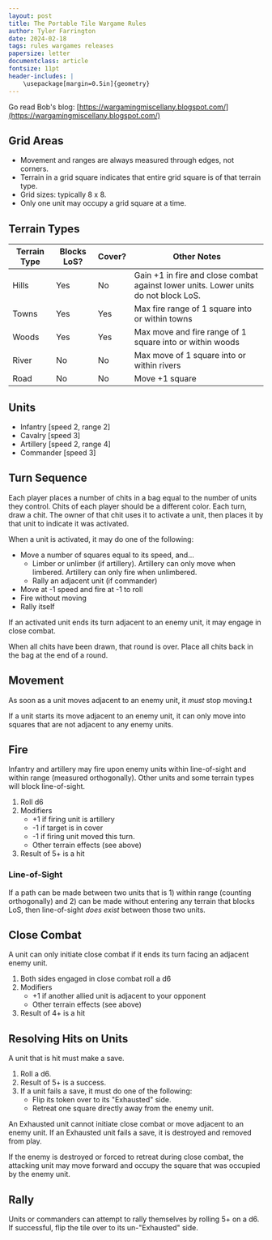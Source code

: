 ```yaml
---
layout: post
title: The Portable Tile Wargame Rules
author: Tyler Farrington
date: 2024-02-18
tags: rules wargames releases
papersize: letter
documentclass: article
fontsize: 11pt
header-includes: |
    \usepackage[margin=0.5in]{geometry}
---
```


Go read Bob's blog: [https://wargamingmiscellany.blogspot.com/](https://wargamingmiscellany.blogspot.com/)

## Grid Areas

* Movement and ranges are always measured through edges, not corners.
* Terrain in a grid square indicates that entire grid square is of that terrain type.
* Grid sizes: typically 8 x 8.
* Only one unit may occupy a grid square at a time.

## Terrain Types

| Terrain Type | Blocks LoS? | Cover? | Other Notes                                                                         |
|--------------|-------------|--------|-------------------------------------------------------------------------------------|
| Hills        | Yes         | No     | Gain +1 in fire and close combat against lower units. Lower units do not block LoS. |
| Towns        | Yes         | Yes    | Max fire range of 1 square into or within towns                                     |
| Woods        | Yes         | Yes    | Max move and fire range of 1 square into or within woods                            |
| River        | No          | No     | Max move of 1 square into or within rivers                                          |
| Road         | No          | No     | Move +1 square                                                                      |

## Units

* Infantry [speed 2, range 2]
* Cavalry [speed 3]
* Artillery [speed 2, range 4]
* Commander [speed 3]

## Turn Sequence

Each player places a number of chits in a bag equal to the number of units they control. Chits of each player should be a different color. Each turn, draw a chit. The owner of that chit uses it to activate a unit, then places it by that unit to indicate it was activated.

When a unit is activated, it may do one of the following:

* Move a number of squares equal to its speed, and...
  * Limber or unlimber (if artillery). Artillery can only move when limbered. Artillery can only fire when unlimbered.
  * Rally an adjacent unit (if commander)
* Move at -1 speed and fire at -1 to roll
* Fire without moving
* Rally itself

If an activated unit ends its turn adjacent to an enemy unit, it may engage in close combat.

When all chits have been drawn, that round is over. Place all chits back in the bag at the end of a round.

## Movement

As soon as a unit moves adjacent to an enemy unit, it *must* stop moving.t

If a unit starts its move adjacent to an enemy unit, it can only move into squares that are not adjacent to any enemy units.

## Fire

Infantry and artillery may fire upon enemy units within line-of-sight and within range (measured orthogonally). Other units and some terrain types will block line-of-sight.

1. Roll d6
2. Modifiers
    * +1 if firing unit is artillery
    * -1 if target is in cover
    * -1 if firing unit moved this turn.
    * Other terrain effects (see above)
3. Result of 5+ is a hit

### Line-of-Sight

If a path can be made between two units that is 1) within range (counting orthogonally) and 2) can be made without entering any terrain that blocks LoS, then line-of-sight *does exist* between those two units.

## Close Combat

A unit can only initiate close combat if it ends its turn facing an adjacent enemy unit.

1. Both sides engaged in close combat roll a d6
2. Modifiers
    * +1 if another allied unit is adjacent to your opponent
    * Other terrain effects (see above)
3. Result of 4+ is a hit

## Resolving Hits on Units

A unit that is hit must make a save.

1. Roll a d6.
2. Result of 5+ is a success.
3. If a unit fails a save, it must do one of the following:
    * Flip its token over to its "Exhausted" side.
    * Retreat one square directly away from the enemy unit.

An Exhausted unit cannot initiate close combat or move adjacent to an enemy unit. If an Exhausted unit fails a save, it is destroyed and removed from play.

If the enemy is destroyed or forced to retreat during close combat, the attacking unit may move forward and occupy the square that was occupied by the enemy unit.

## Rally

Units or commanders can attempt to rally themselves by rolling 5+ on a d6. If successful, flip the tile over to its un-"Exhausted" side.